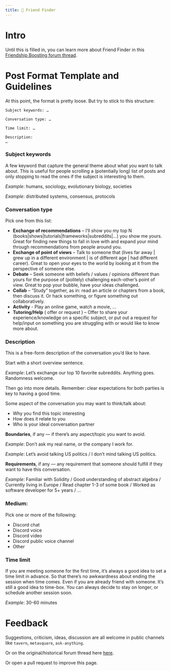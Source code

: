 ```yaml
---
title: 🙌 Friend Finder
---
```


<!--
  This page is currently not linked/discoverable from sidebars.
  It's meant to be linked directly where necessary.
-->

# Intro

Until this is filled in, you can learn more about Friend Finder in this [Friendship Boosting forum thread](https://forum.metagame.wtf/t/friendship-boosting/324).

<!-- TODO proper intro rather than a link to the thread -->


# Post Format Template and Guidelines

At this point, the format is pretty loose. But try to stick to this structure:


```
Subject keywords: …

Conversation type: …

Time limit: …

Description:
…
```

### Subject keywords
A few keyword that capture the general theme about what you want to talk about.
This is useful for people scrolling a (potentially long) list of posts and only stopping to read the ones if the subject is interesting to them.

*Example*: humans, sociology, evolutionary biology, societies

*Example*: distributed systems, consensus, protocols

### Conversation type

Pick one from this list:
* **Exchange of recommendations** – I’ll show you my top N (books|shows|tutorials|frameworks|subreddits|…) you show me yours. Great for finding new things to fall in love with and expand your mind through recommendations from people around you.
* **Exchange of point of views** – Talk to someone that (lives far away | grew up in a different environment | is of different age | had different career). Great to open your eyes to the world by looking at it from the perspective of someone else.
* **Debate** – Seek someone with beliefs / values / opinions different than yours for the purpose of (politely) challenging each-other’s point of view. Great to pop your bubble, have your ideas challenged.
* **Collab** – “Study” together, as in: read an article or chapters from a book, then discuss it. Or hack something, or figure something out collaboratively.
* **Activity** - Play an online game, watch a movie, …
* **Tutoring/Help** ( offer or request ) – Offer to share your experience/knowledge on a specific subject, or put out a request for help/input on something you are struggling with or would like to know more about.

### Description
This is a free-form description of the conversation you’d like to have.

Start with a short overview sentence.

*Example*: Let’s exchange our top 10 favorite subreddits. Anything goes. Randomness welcome.

Then go into more details. Remember: clear expectations for both parties is key to having a good time.

Some aspect of the conversation you may want to think/talk about:
* Why you find this topic interesting
* How does it relate to you
* Who is your ideal conversation partner

**Boundaries**, if any — if there’s any aspect/topic you want to avoid.

*Example*: Don’t ask my real name, or the company I work for.

*Example*: Let’s avoid talking US politics / I don’t mind talking US politics.

**Requirements**, if any — any requirement that someone should fulfill if they want to have this conversation.

*Example*: Familiar with Solidity / Good understanding of abstract algebra / Currently living in Europe / Read chapter 1-3 of some book / Worked as software developer for 5+ years / …

### Medium:
Pick one or more of the following:
* Discord chat
* Discord voice
* Discord video
* Discord public voice channel
* Other

### Time limit
If you are meeting someone for the first time, it’s always a good idea to set a time limit in advance. So that there’s no awkwardness about ending the session when time comes.
Even if you are already friend with someone. It’s still a good idea to time-box. You can always decide to stay on longer, or schedule another session soon.

*Example*: 30-60 minutes

# Feedback

Suggestions, criticism, ideas, discussion are all welcome in public channels like `tavern`, `metasquare`, `ask-anything`.

Or on the original/historical forum thread here [here](https://forum.metagame.wtf/t/friendship-boosting/324/7).

Or open a pull request to improve this page.
